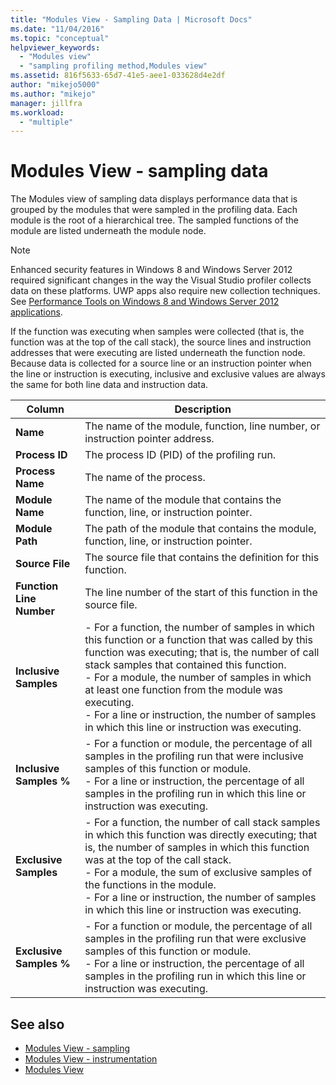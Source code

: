 ```yaml
---
title: "Modules View - Sampling Data | Microsoft Docs"
ms.date: "11/04/2016"
ms.topic: "conceptual"
helpviewer_keywords:
  - "Modules view"
  - "sampling profiling method,Modules view"
ms.assetid: 816f5633-65d7-41e5-aee1-033628d4e2df
author: "mikejo5000"
ms.author: "mikejo"
manager: jillfra
ms.workload:
  - "multiple"
---
```

# Modules View - sampling data
The Modules view of sampling data displays performance data that is grouped by the modules that were sampled in the profiling data. Each module is the root of a hierarchical tree. The sampled functions of the module are listed underneath the module node.

> [!NOTE]
> Enhanced security features in Windows 8 and Windows Server 2012 required significant changes in the way the Visual Studio profiler collects data on these platforms. UWP apps also require new collection techniques. See [Performance Tools on Windows 8 and Windows Server 2012 applications](../profiling/performance-tools-on-windows-8-and-windows-server-2012-applications.md).

 If the function was executing when samples were collected (that is, the function was at the top of the call stack), the source lines and instruction addresses that were executing are listed underneath the function node. Because data is collected for a source line or an instruction pointer when the line or instruction is executing, inclusive and exclusive values are always the same for both line data and instruction data.

|Column|Description|
|------------|-----------------|
|**Name**|The name of the module, function, line number, or instruction pointer address.|
|**Process ID**|The process ID (PID) of the profiling run.|
|**Process Name**|The name of the process.|
|**Module Name**|The name of the module that contains the function, line, or instruction pointer.|
|**Module Path**|The path of the module that contains the module, function, line, or instruction pointer.|
|**Source File**|The source file that contains the definition for this function.|
|**Function Line Number**|The line number of the start of this function in the source file.|
|**Inclusive Samples**|-   For a function, the number of samples in which this function or a function that was called by this function was executing; that is, the number of call stack samples that contained this function.<br />-   For a module, the number of samples in which at least one function from the module was executing.<br />-   For a line or instruction, the number of samples in which this line or instruction was executing.|
|**Inclusive Samples %**|-   For a function or module, the percentage of all samples in the profiling run that were inclusive samples of this function or module.<br />-   For a line or instruction, the percentage of all samples in the profiling run in which this line or instruction was executing.|
|**Exclusive Samples**|-   For a function, the number of call stack samples in which this function was directly executing; that is, the number of samples in which this function was at the top of the call stack.<br />-   For a module, the sum of exclusive samples of the functions in the module.<br />-   For a line or instruction, the number of samples in which this line or instruction was executing.|
|**Exclusive Samples %**|-   For a function or module, the percentage of all samples in the profiling run that were exclusive samples of this function or module.<br />-   For a line or instruction, the percentage of all samples in the profiling run in which this line or instruction was executing.|

## See also
- [Modules View - sampling](../profiling/modules-view-dotnet-memory-sampling-data.md)
- [Modules View - instrumentation](../profiling/modules-view-dotnet-memory-instrumentation-data.md)
- [Modules View](../profiling/modules-view-instrumentation-data.md)